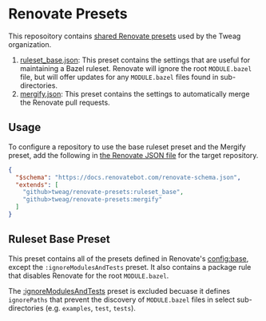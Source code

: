 # Renovate Presets

This reposoitory contains [shared Renovate presets](https://docs.renovatebot.com/config-presets/)
used by the Tweag organization.

1. [ruleset_base.json](ruleset_base.json): This preset contains the settings that are useful
   for maintaining a Bazel ruleset. Renovate will ignore the root `MODULE.bazel` file, but will 
   offer updates for any `MODULE.bazel` files found in sub-directories.
1. [mergify.json](mergify.json): This preset contains the settings to automatically merge the
   Renovate pull requests.

## Usage

To configure a repository to use the base ruleset preset and the Mergify preset, add the following
in [the Renovate JSON file](https://docs.renovatebot.com/configuration-options/) for the target
repository.

```json
{
  "$schema": "https://docs.renovatebot.com/renovate-schema.json",
  "extends": [
    "github>tweag/renovate-presets:ruleset_base",
    "github>tweag/renovate-presets:mergify"
  ]
}
```

## Ruleset Base Preset

This preset contains all of the presets defined in Renovate's
[config:base](https://github.com/renovatebot/renovate/blob/main/lib/config/presets/internal/config.ts),
except the `:ignoreModulesAndTests` preset. It also contains a package rule that disables Renovate
for the root `MODULE.bazel`.

The
[:ignoreModulesAndTests](https://github.com/renovatebot/renovate/blob/main/lib/config/presets/internal/default.ts#L291)
preset is excluded becuase it defines `ignorePaths` that prevent the discovery of `MODULE.bazel`
files in select sub-directories (e.g. `examples`, `test`, `tests`).

